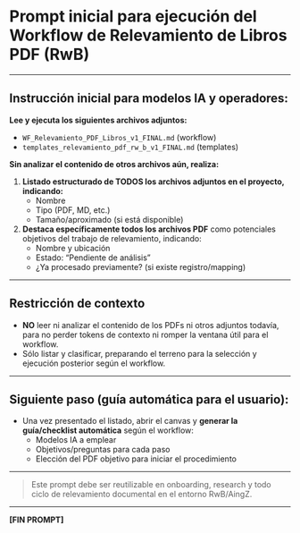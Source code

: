 # Prompt inicial para ejecución del Workflow de Relevamiento de Libros PDF (RwB)

---

## Instrucción inicial para modelos IA y operadores:

**Lee y ejecuta los siguientes archivos adjuntos:**
- `WF_Relevamiento_PDF_Libros_v1_FINAL.md` (workflow)
- `templates_relevamiento_pdf_rw_b_v1_FINAL.md` (templates)

**Sin analizar el contenido de otros archivos aún, realiza:**
1. **Listado estructurado de TODOS los archivos adjuntos en el proyecto, indicando:**
   - Nombre
   - Tipo (PDF, MD, etc.)
   - Tamaño/aproximado (si está disponible)
2. **Destaca específicamente todos los archivos PDF** como potenciales objetivos del trabajo de relevamiento, indicando:
   - Nombre y ubicación
   - Estado: “Pendiente de análisis”
   - ¿Ya procesado previamente? (si existe registro/mapping)

---

## Restricción de contexto
- **NO** leer ni analizar el contenido de los PDFs ni otros adjuntos todavía, para no perder tokens de contexto ni romper la ventana útil para el workflow.
- Sólo listar y clasificar, preparando el terreno para la selección y ejecución posterior según el workflow.

---

## Siguiente paso (guía automática para el usuario):
- Una vez presentado el listado, abrir el canvas y **generar la guía/checklist automática** según el workflow:
   - Modelos IA a emplear
   - Objetivos/preguntas para cada paso
   - Elección del PDF objetivo para iniciar el procedimiento

---

> Este prompt debe ser reutilizable en onboarding, research y todo ciclo de relevamiento documental en el entorno RwB/AingZ.

---

**[FIN PROMPT]**

